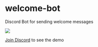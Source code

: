 # welcome-bot

Discord Bot for sending welcome messages

<img src="https://github.com/naxwh/welcome-bot/blob/main/Screenshot.png" />

[Join Discord](https://discord.com/invite/xmkcnpEfAm) to see the demo
